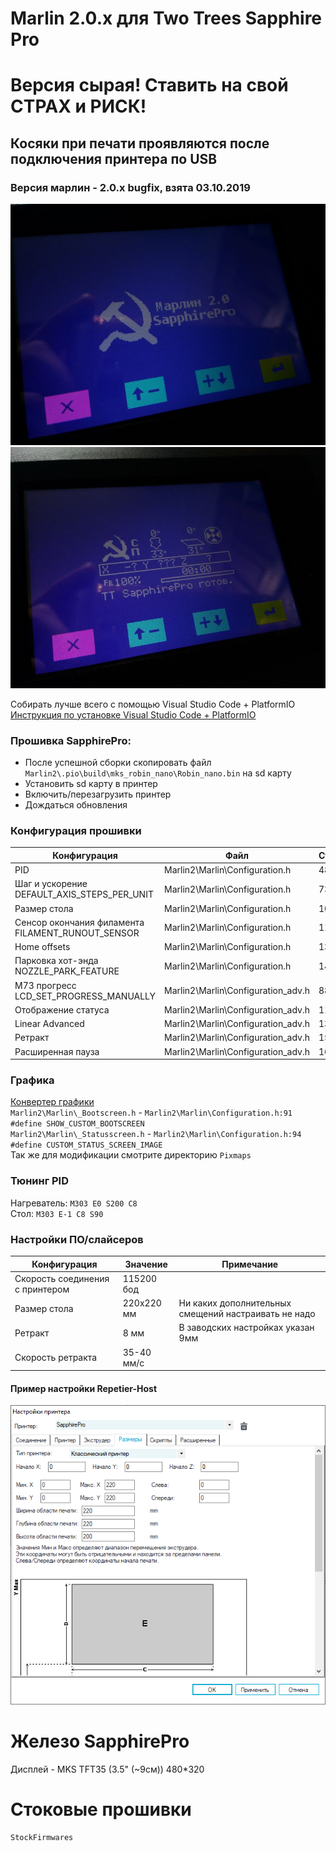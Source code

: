 # Marlin 2.0.x для Two Trees Sapphire Pro
# Версия сырая! Ставить на свой СТРАХ и РИСК!
## Косяки при печати проявляются после подключения принтера по USB

### Версия марлин - 2.0.x bugfix, взята 03.10.2019
![sapphire-pro-0-marlin-boot](Docs/hints/sapphire-pro-0-marlin-boot1.jpg?raw=true)
![sapphire-pro-0-marlin-status](Docs/hints/sapphire-pro-2-marlin-status1.jpg?raw=true)

Собирать лучше всего с помощью Visual Studio Code + PlatformIO<br/>
[Инструкция по установке Visual Studio Code + PlatformIO](https://docs.platformio.org/en/latest/ide/vscode.html)<br/>

### Прошивка SapphirePro:
* После успешной сборки скопировать файл `Marlin2\.pio\build\mks_robin_nano\Robin_nano.bin` на sd карту
* Установить sd карту в принтер
* Включить/перезагрузить принтер
* Дождаться обновления

### Конфигурация прошивки
  Конфигурация|Файл|Строка|Примечание
  ------------|----|------|----------
  PID|Marlin2\Marlin\Configuration.h|483|
  Шаг и ускорение DEFAULT_AXIS_STEPS_PER_UNIT|Marlin2\Marlin\Configuration.h|730|
  Размер стола|Marlin2\Marlin\Configuration.h|1070|
  Сенсор окончания филамента FILAMENT_RUNOUT_SENSOR|Marlin2\Marlin\Configuration.h|1120|ВЫКЛ
  Home offsets|Marlin2\Marlin\Configuration.h|1322|
  Парковка хот-энда NOZZLE_PARK_FEATURE|Marlin2\Marlin\Configuration.h|1479|
  M73 прогресс LCD_SET_PROGRESS_MANUALLY|Marlin2\Marlin\Configuration_adv.h|888|
  Отображение статуса|Marlin2\Marlin\Configuration_adv.h|1143|
  Linear Advanced|Marlin2\Marlin\Configuration_adv.h|1329|
  Ретракт|Marlin2\Marlin\Configuration_adv.h|1580|пока ВЫКЛ
  Расширенная пауза|Marlin2\Marlin\Configuration_adv.h|1639|

### Графика
[Конвертер графики](http://marlinfw.org/tools/u8glib/converter.html)<br/>
`Marlin2\Marlin\_Bootscreen.h` - `Marlin2\Marlin\Configuration.h:91 #define SHOW_CUSTOM_BOOTSCREEN`<br/>
`Marlin2\Marlin\_Statusscreen.h` - `Marlin2\Marlin\Configuration.h:94 #define CUSTOM_STATUS_SCREEN_IMAGE`<br/>
Так же для модификации смотрите директорию `Pixmaps`<br/>

### Тюнинг PID
Нагреватель: `M303 E0 S200 C8`<br/>
Стол: `M303 E-1 C8 S90`<br/>

### Настройки ПО/слайсеров
  Конфигурация|Значение|Примечание
  ------------|----|------
  Скорость соединения с принтером|115200 бод|
  Размер стола|220х220 мм|Ни каких дополнительных смещений настраивать не надо
  Ретракт|8 мм|В заводских настройках указан 9мм
  Скорость ретракта|35-40 мм/c|

#### Пример настройки Repetier-Host
![sapphire-pro-bed-size-repetier](Docs/hints/sapphire-pro-bed-size-repetier.png?raw=true "Размер стола в Repetier-Host")

# Железо SapphirePro

Дисплей - MKS TFT35 (3.5" (~9см)) 480*320<br/>

# Стоковые прошивки
`StockFirmwares`
